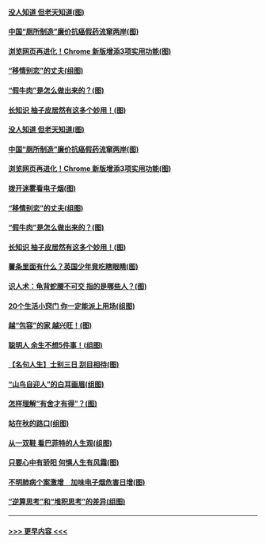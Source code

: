 #### [没人知道 但老天知道(图)](../pages/p8/907731.md?t=09181555) 
#### [中国“厕所制造”廉价抗癌假药流窜两岸(图)](../pages/p8/907723.md?t=09181555) 
#### [浏览网页再进化！Chrome 新版增添3项实用功能(图)](../pages/p8/907714.md?t=09181555) 
#### [“移情别恋”的丈夫(组图)](../pages/p8/907644.md?t=09181555) 
#### [“假牛肉”是怎么做出来的？(图)](../pages/p8/907668.md?t=09181555) 
#### [长知识 柚子皮居然有这多个妙用！(图)](../pages/p8/907425.md?t=09181555) 
#### [没人知道 但老天知道(图)](../pages/p8/907731.md?t=09181555) 
#### [中国“厕所制造”廉价抗癌假药流窜两岸(图)](../pages/p8/907723.md?t=09181555) 
#### [浏览网页再进化！Chrome 新版增添3项实用功能(图)](../pages/p8/907714.md?t=09181555) 
#### [拨开迷雾看电子烟(图)](../pages/p8/907427.md?t=09181555) 
#### [“移情别恋”的丈夫(组图)](../pages/p8/907644.md?t=09181555) 
#### [“假牛肉”是怎么做出来的？(图)](../pages/p8/907668.md?t=09181555) 
#### [长知识 柚子皮居然有这多个妙用！(图)](../pages/p8/907425.md?t=09181555) 
#### [薯条里面有什么？英国少年竟吃瞎眼睛(图)](../pages/p8/907381.md?t=09181555) 
#### [识人术：龟背蛇腰不可交 指的是哪些人？(图)](../pages/p8/907503.md?t=09181555) 
#### [20个生活小窍门 你一定能派上用场(组图)](../pages/p8/907510.md?t=09181555) 
#### [越“包容”的家 越兴旺！(图)](../pages/p8/907328.md?t=09181555) 
#### [聪明人 余生不想5件事！(组图)](../pages/p8/907364.md?t=09181555) 
#### [【名句人生】士别三日 刮目相待(图)](../pages/p8/906988.md?t=09181555) 
#### [“山鸟自迎人”的白耳画眉(组图)](../pages/p8/907332.md?t=09181555) 
#### [怎样理解“有舍才有得”？(图)](../pages/p8/906872.md?t=09181555) 
#### [站在秋的路口(组图)](../pages/p8/906914.md?t=09181555) 
#### [从一双鞋 看巴菲特的人生观(组图)](../pages/p8/907311.md?t=09181555) 
#### [只要心中有骄阳 何惧人生有风霜(图)](../pages/p8/907320.md?t=09181555) 
#### [不明肺病个案激增　加味电子烟危害日增(图)](../pages/p8/907307.md?t=09181555) 
#### [“逆算思考”和“堆积思考”的差异(组图)](../pages/p8/907229.md?t=09181555) 

----
#### [ >>> 更早内容 <<< ](../indexes/p8-earlier.md)
